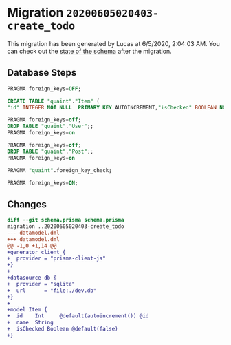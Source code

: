 # Migration `20200605020403-create_todo`

This migration has been generated by Lucas at 6/5/2020, 2:04:03 AM.
You can check out the [state of the schema](./schema.prisma) after the migration.

## Database Steps

```sql
PRAGMA foreign_keys=OFF;

CREATE TABLE "quaint"."Item" (
"id" INTEGER NOT NULL  PRIMARY KEY AUTOINCREMENT,"isChecked" BOOLEAN NOT NULL DEFAULT false ,"name" TEXT NOT NULL  )

PRAGMA foreign_keys=off;
DROP TABLE "quaint"."User";;
PRAGMA foreign_keys=on

PRAGMA foreign_keys=off;
DROP TABLE "quaint"."Post";;
PRAGMA foreign_keys=on

PRAGMA "quaint".foreign_key_check;

PRAGMA foreign_keys=ON;
```

## Changes

```diff
diff --git schema.prisma schema.prisma
migration ..20200605020403-create_todo
--- datamodel.dml
+++ datamodel.dml
@@ -1,0 +1,14 @@
+generator client {
+  provider = "prisma-client-js"
+}
+
+datasource db {
+  provider = "sqlite"
+  url      = "file:./dev.db"
+}
+
+model Item {
+  id    Int     @default(autoincrement()) @id
+  name  String
+  isChecked Boolean @default(false)
+}
```


